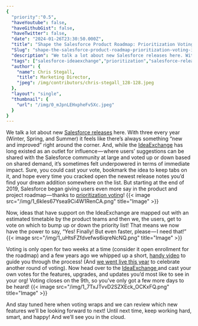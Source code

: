 ```yaml
---
{
  "priority":"0.5",
  "haveYoutube": false,
  "haveGithubGist": false,
  "haveTwitter": false,
  "date": "2024-01-26T23:30:50.000Z",
  "title": "Shape the Salesforce Product Roadmap: Prioritization Voting is Live until Feb. 9!",
  "Slug": "shape-the-salesforce-product-roadmap-prioritization-voting-is-live-until-feb-9",
  "description": "We talk a lot about new Salesforce releases here. With three every year (Winter, Spring, and Summer) it feels like there’s always something “new and improved” right around the corner...",
  "tags": ["salesforce-ideaexchange","prioritization","salesforce-release","salesforce","release-highlights"],
  "author": {
    "name": Chris Stegall,
    "title": Marketing Director,
    "jpeg": /img/contributors/chris-stegall_128-128.jpeg
  },
  "layout": "single",
  "thumbnail": {
    "url": "/img/0_mJpnLEHxpheFv5Xc.jpeg"
  }
}
---
```

We talk a lot about new [Salesforce releases](https://medium.com/tag/release-highlights/archive) here. With three every year (Winter, Spring, and Summer) it feels like there’s always something “new and improved” right around the corner. And, while the [IdeaExchange](https://trailblazer.salesforce.com/ideaSearch) has long existed as an outlet for influence — where users’ suggestions can be shared with the Salesforce community at large and voted up or down based on shared demand, it’s sometimes felt underpowered in terms of immediate impact.
Sure, you could cast your vote, bookmark the idea to keep tabs on it, and hope every time you cracked open the newest release notes you’d find your dream addition somewhere on the list. But starting at the end of 2019, Salesforce began giving users even more say in the product and project roadmap — thanks to [prioritization voting](https://ideas.salesforce.com/s/prioritization)!
{{< image src="/img/1_6kIes67Ysea9Ci4W1RenCA.png" title="Image" >}}

Now, ideas that have support on the IdeaExchange are mapped out with an estimated timetable by the product teams and then we, the users, get to vote on which to bump up or down the priority list! That means we now have the power to say, “Yes! Finally! But even faster, please — I need that!”
{{< image src="/img/1_uHtsFZfdvefws6iqreNcNQ.png" title="Image" >}}

Voting is only open for two weeks at a time (consider it open enrollment for the roadmap) and a few years ago we whipped up a short, [handy video](https://www.youtube.com/watch?v=GRE4EP0nwMI) to guide you through the process! (And [we went live this year](https://www.youtube.com/live/JWn_-1o3i7M?feature=shared) to celebrate another round of voting).
Now head over to the [IdeaExchange ](https://ideas.salesforce.com/s/prioritization)and cast your own votes for the features, upgrades, and updates you’d most like to see in your org! Voting closes on the 9th, so you’ve only got a few more days to be heard!
{{< image src="/img/1_7TxJTvvD2SZXEck_OCKxFQ.png" title="Image" >}}

And stay tuned here when voting wraps and we can review which new features we’ll be looking forward to next!
Until next time, keep working hard, smart, and happy! And we’ll see you in the cloud.
